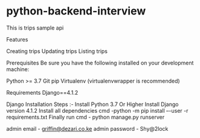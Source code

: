 # python-backend-interview

This is trips sample api

Features

Creating trips
Updating trips
Listing trips


Prerequisites
Be sure you have the following installed on your development machine:

Python >= 3.7
Git
pip
Virtualenv (virtualenvwrapper is recommended)

Requirements
Django==4.1.2

Django Installation Steps :-
Install Python 3.7 Or Higher
Install Django version 4.1.2
Install all dependencies cmd -python -m pip install –-user -r requirements.txt
Finally run cmd - python manage.py runserver

admin email - griffin@dezari.co.ke
admin password - Shy@2lock

